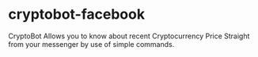 # cryptobot-facebook
CryptoBot Allows you to know about recent Cryptocurrency Price Straight from your messenger by use of simple commands.
